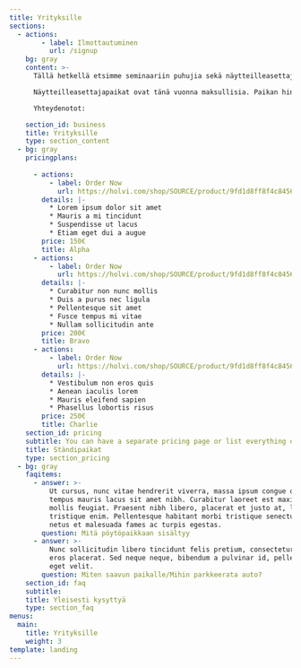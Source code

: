 ```yaml
---
title: Yrityksille
sections:
  - actions:
        - label: Ilmottautuminen
          url: /signup
    bg: gray
    content: >-
      Tällä hetkellä etsimme seminaariin puhujia sekä näytteilleasettajia.

      Näytteilleasettajapaikat ovat tänä vuonna maksullisia. Paikan hinta koko päivältä on 200€ (Alv. 0%). Rahat ohjataan lyhentämättömänä IoT-Seminaarin kehittämiseen sekä Tieto- ja viestintätekniikan kerho Source Ry:lle, joka mm. tukee opiskelijoiden omia projekteja ja järjestää opiskelijatapahtumia.

      Yhteydenotot: 

    section_id: business
    title: Yrityksille
    type: section_content
  - bg: gray
    pricingplans:
      
      - actions:
          - label: Order Now
            url: https://holvi.com/shop/SOURCE/product/9fd1d8ff8f4c845612ca3e3e9161faee/
        details: |-
          * Lorem ipsum dolor sit amet
          * Mauris a mi tincidunt
          * Suspendisse ut lacus
          * Etiam eget dui a augue
        price: 150€
        title: Alpha
      - actions:
          - label: Order Now
            url: https://holvi.com/shop/SOURCE/product/9fd1d8ff8f4c845612ca3e3e9161faee/
        details: |-
          * Curabitur non nunc mollis
          * Duis a purus nec ligula
          * Pellentesque sit amet
          * Fusce tempus mi vitae
          * Nullam sollicitudin ante
        price: 200€
        title: Bravo
      - actions:
          - label: Order Now
            url: https://holvi.com/shop/SOURCE/product/9fd1d8ff8f4c845612ca3e3e9161faee/
        details: |-
          * Vestibulum non eros quis
          * Aenean iaculis lorem
          * Mauris eleifend sapien
          * Phasellus lobortis risus
        price: 250€
        title: Charlie
    section_id: pricing
    subtitle: You can have a separate pricing page or list everything on the home page.
    title: Ständipaikat
    type: section_pricing
  - bg: gray
    faqitems:
      - answer: >-
          Ut cursus, nunc vitae hendrerit viverra, massa ipsum congue quam, sed
          tempus mauris lacus sit amet nibh. Curabitur laoreet est maximus
          mollis feugiat. Praesent nibh libero, placerat et justo at, luctus
          tristique enim. Pellentesque habitant morbi tristique senectus et
          netus et malesuada fames ac turpis egestas.
        question: Mitä pöytöpaikkaan sisältyy
      - answer: >-
          Nunc sollicitudin libero tincidunt felis pretium, consectetur aliquam
          eros placerat. Sed neque neque, bibendum a pulvinar id, pellentesque
          eget velit. 
        question: Miten saavun paikalle/Mihin parkkeerata auto?
    section_id: faq
    subtitle: 
    title: Yleisesti kysyttyä
    type: section_faq
menus:
  main:
    title: Yrityksille
    weight: 3
template: landing
---
```


